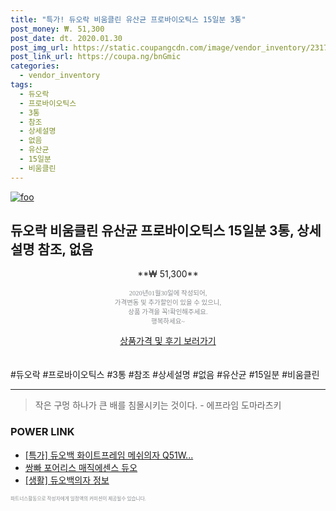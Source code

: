 ```yaml
--- 
title: "특가! 듀오락 비움클린 유산균 프로바이오틱스 15일분 3통" 
post_money: ₩. 51,300 
post_date: dt. 2020.01.30 
post_img_url: https://static.coupangcdn.com/image/vendor_inventory/2317/0c77039f0ccce55578b8df76d7c818fccebba94fb28ef39ca99b23023764.jpg 
post_link_url: https://coupa.ng/bnGmic 
categories: 
  - vendor_inventory 
tags: 
  - 듀오락 
  - 프로바이오틱스 
  - 3통 
  - 참조 
  - 상세설명 
  - 없음 
  - 유산균 
  - 15일분 
  - 비움클린 
--- 
```

[![foo](https://static.coupangcdn.com/image/vendor_inventory/2317/0c77039f0ccce55578b8df76d7c818fccebba94fb28ef39ca99b23023764.jpg)](https://coupa.ng/bnGmic) 

## 듀오락 비움클린 유산균 프로바이오틱스 15일분 3통, 상세설명 참조, 없음 
<p style="text-align: center;">**₩ 51,300**</p> 
<p style="text-align: center;"><span style="color: #898c8f; font-family: Georgia,Times,serif; font-size: 0.75em;">2020년01월30일에 작성되어, <br>가격변동 및 추가할인이 있을 수 있으니,<br> 상품 가격을 꼭!확인해주세요.<br>행복하세요~</span> 
</p>	 
<div markdown="0" style="text-align: center;"><a href="https://coupa.ng/bnGmic" class="btn btn--success">상품가격 및 후기 보러가기</a></div> 
<br><br> 
  #듀오락 #프로바이오틱스 #3통 #참조 #상세설명 #없음 #유산균 #15일분 #비움클린 
<hr> 

> 작은 구멍 하나가 큰 배를 침몰시키는 것이다. - 에프라임 도마라츠키 


### POWER LINK

* <a href="https://blog.naver.com/sakai111/221788245491" target="_blank">[특가] 듀오백 화이트프레임 메쉬의자 Q51W...</a>
* <a href="https://blog.naver.com/santokki14/221787740470" target="_blank">쌍빠 포어리스 매직에센스 듀오</a>
* <a href="https://blog.naver.com/sakai111/221765133025" target="_blank"> [생활] 듀오백의자 정보 </a>

<span style="color: #898c8f; font-family: Georgia,Times,serif; font-size: 0.55em;">파트너스활동으로 작성자에게 일정액의 커미션이 제공될수 있습니다.</span> 
